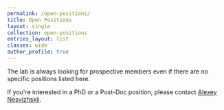 ```yaml
---
permalink: /open-positions/
title: Open Positions
layout: single
collection: open-positions
entries_layout: list
classes: wide
author_profile: true
---
```


The lab is always looking for prospective members even if there are no specific
positions listed here.

If you're interested in a PhD or a Post-Doc position, please contact [Alexey
Nesvizhskii](mailto:nesvi@med.umich.edu).
